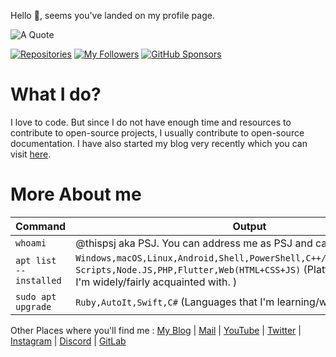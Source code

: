 Hello :wave:, seems you've landed on my profile page.

![A Quote](https://img.shields.io/badge/dynamic/json?color=green&label=A%20Quote%20for%20you&prefix=%22%20&query=%24%5B0%5D.q&suffix=%20%22&url=https%3A%2F%2Fzenquotes.io%2Fapi%2Frandom&style=social)

[![Repositories](https://img.shields.io/badge/dynamic/json?color=blue&label=Repos&query=%24.public_repos&suffix=%20&url=https%3A%2F%2Fapi.github.com%2Fusers%2Fthispsj&style=plastic&logo=github)](https://github.com/thispsj?tab=repositories) [![My Followers](https://img.shields.io/badge/dynamic/json?color=blue&label=Followers&query=%24.followers&suffix=%20&url=https%3A%2F%2Fapi.github.com%2Fusers%2Fthispsj&style=plastic&logo=github)](https://github.com/thispsj?tab=followers) [![GitHub Sponsors](https://img.shields.io/github/sponsors/thispsj?style=plastic&logo=github-sponsors&label=Sponsors&color=%23EA4AAA)](https://github.com/thispsj/sponsors)

# What I do?

I love to code. But since I do not have enough time and resources to contribute to open-source projects, I usually contribute to open-source documentation. I have also started my blog very recently which you can visit [here](https://thispsj.eu.org).

# More About me #

Command | Output
------------ | -------------
`whoami` | @thispsj aka PSJ. You can address me as PSJ and call me He/Him
`apt list --installed` | `Windows,macOS,Linux,Android,Shell,PowerShell,C++/C,Java,Python,Batch Scripts,Node.JS,PHP,Flutter,Web(HTML+CSS+JS)` (Platforms/Languages I'm widely/fairly acquainted with. )
`sudo apt upgrade` | `Ruby,AutoIt,Swift,C#` (Languages that I'm learning/want to learn.)

Other Places where you'll find me : [My Blog](https://thispsj.eu.org) | [Mail](mailto:thispsj.mail+github@gmail.com) | [YouTube](https://www.youtube.com/@thispsj) | [Twitter](https://twitter.com/thispsj) | [Instagram](https://instagram.com/thispsj) | [Discord](https://discord.com/users/457575791354445824) | [GitLab](https://gitlab.com/thispsj)
